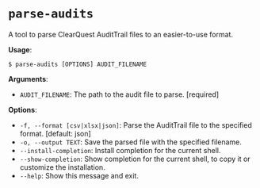 # `parse-audits`

A tool to parse ClearQuest AuditTrail files to an easier-to-use format.

**Usage**:

```console
$ parse-audits [OPTIONS] AUDIT_FILENAME
```

**Arguments**:

-   `AUDIT_FILENAME`: The path to the audit file to parse. [required]

**Options**:

-   `-f, --format [csv|xlsx|json]`: Parse the AuditTrail file to the specified format. [default: json]
-   `-o, --output TEXT`: Save the parsed file with the specified filename.
-   `--install-completion`: Install completion for the current shell.
-   `--show-completion`: Show completion for the current shell, to copy it or customize the installation.
-   `--help`: Show this message and exit.
